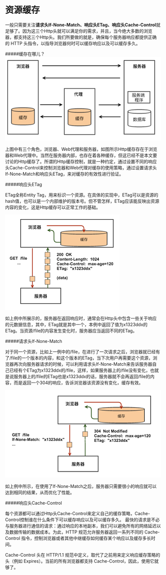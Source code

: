 # 资源缓存

一般只需要关注**请求头If-None-Match、响应头ETag、响应头Cache-Control**就足够了。因为这三个Http头就可以满足你的需求，并且，当今绝大多数的浏览器，都支持这三个Http头。我们所要做的就是，确保每个服务器响应都提供正确的 HTTP 头指令，以指导浏览器何时可以缓存响应以及可以缓存多久。

#####缓存在哪儿？
![](cache1.png)

上图中有三个角色，浏览器、Web代理和服务器，如图所示Http缓存存在于浏览器和Web代理中。当然在服务器内部，也存在着各种缓存，但这已经不是本文要讨论的Http缓存了。所谓的Http缓存控制，就是一种约定，通过设置不同的响应头Cache-Control来控制浏览器和Web代理对缓存的使用策略，通过设置请求头If-None-Match和响应头ETag，来对缓存的有效性进行验证。

#####响应头ETag

ETag全称Entity Tag，用来标识一个资源。在具体的实现中，ETag可以是资源的hash值，也可以是一个内部维护的版本号。但不管怎样，ETag应该能反映出资源内容的变化，这是Http缓存可以正常工作的基础。

![](cache2.png)

如上例中所展示的，服务器在返回响应时，通常会在Http头中包含一些关于响应的元数据信息，其中，ETag就是其中一个，本例中返回了值为x1323ddx的ETag。当资源/file的内容发生变化时，服务器应当返回不同的ETag。

#####请求头If-None-Match

对于同一个资源，比如上一例中的/file，在进行了一次请求之后，浏览器就已经有了/file的一个版本的内容，和这个版本的ETag，当下次用户再需要这个资源，浏览器再次向服务器请求的时候，可以利用请求头If-None-Match来告诉服务器自己已经有个ETag为x1323ddx的/file，这样，如果服务器上的/file没有变化，也就是说服务器上的/file的ETag也是x1323ddx的话，服务器就不会再返回/file的内容，而是返回一个304的响应，告诉浏览器该资源没有变化，缓存有效。

![](cache3.png)

如上例中所示，在使用了If-None-Match之后，服务器只需要很小的响应就可以达到相同的结果，从而优化了性能。

#####响应头Cache-Control

每个资源都可以通过Http头Cache-Control来定义自己的缓存策略，Cache-Control控制谁在什么条件下可以缓存响应以及可以缓存多久。 最快的请求是不必与服务器进行通信的请求：通过响应的本地副本，我们可以避免所有的网络延迟以及数据传输的数据成本。为此，HTTP 规范允许服务器返回一系列不同的 Cache-Control 指令，控制浏览器或者其他中继缓存如何缓存某个响应以及缓存多长时间。

Cache-Control 头在 HTTP/1.1 规范中定义，取代了之前用来定义响应缓存策略的头（例如 Expires）。当前的所有浏览器都支持 Cache-Control，因此，使用它就够了。

